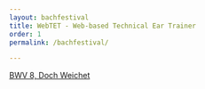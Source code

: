 ```yaml
---
layout: bachfestival
title: WebTET - Web-based Technical Ear Trainer
order: 1
permalink: /bachfestival/

---
```



[BWV 8, Doch Weichet](https://photos.google.com/share/AF1QipMS7nooyveJrJ8SaUeCTPdOaKxs3Ru6dV-MGa6Car_2-UISqEz30z3eMt7jlx7EAg?key=MEhQOHdPemtoVm51TlhaUDFmN05XNm41akRTTFRR) 

